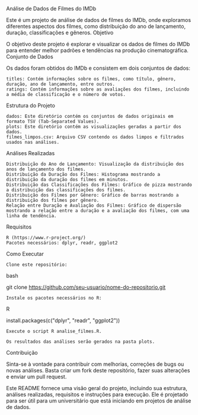 Análise de Dados de Filmes do IMDb

Este é um projeto de análise de dados de filmes do IMDb, onde exploramos diferentes aspectos dos filmes, como distribuição do ano de lançamento, duração, classificações e gêneros.
Objetivo

O objetivo deste projeto é explorar e visualizar os dados de filmes do IMDb para entender melhor padrões e tendências na produção cinematográfica.
Conjunto de Dados

Os dados foram obtidos do IMDb e consistem em dois conjuntos de dados:

    titles: Contém informações sobre os filmes, como título, gênero, duração, ano de lançamento, entre outros.
    ratings: Contém informações sobre as avaliações dos filmes, incluindo a média de classificação e o número de votos.

Estrutura do Projeto

    dados: Este diretório contém os conjuntos de dados originais em formato TSV (Tab-Separated Values).
    plots: Este diretório contém as visualizações geradas a partir dos dados.
    filmes_limpos.csv: Arquivo CSV contendo os dados limpos e filtrados usados nas análises.

Análises Realizadas

    Distribuição do Ano de Lançamento: Visualização da distribuição dos anos de lançamento dos filmes.
    Distribuição da Duração dos Filmes: Histograma mostrando a distribuição da duração dos filmes em minutos.
    Distribuição das Classificações dos Filmes: Gráfico de pizza mostrando a distribuição das classificações dos filmes.
    Distribuição dos Filmes por Gênero: Gráfico de barras mostrando a distribuição dos filmes por gênero.
    Relação entre Duração e Avaliação dos Filmes: Gráfico de dispersão mostrando a relação entre a duração e a avaliação dos filmes, com uma linha de tendência.

Requisitos

    R (https://www.r-project.org/)
    Pacotes necessários: dplyr, readr, ggplot2

Como Executar

    Clone este repositório:

bash

git clone https://github.com/seu-usuario/nome-do-repositorio.git

    Instale os pacotes necessários no R:

R

install.packages(c("dplyr", "readr", "ggplot2"))

    Execute o script R analise_filmes.R.

    Os resultados das análises serão gerados na pasta plots.

Contribuição

Sinta-se à vontade para contribuir com melhorias, correções de bugs ou novas análises. Basta criar um fork deste repositório, fazer suas alterações e enviar um pull request.

Este README fornece uma visão geral do projeto, incluindo sua estrutura, análises realizadas, requisitos e instruções para execução. Ele é projetado para ser útil para um universitário que está iniciando em projetos de análise de dados.
